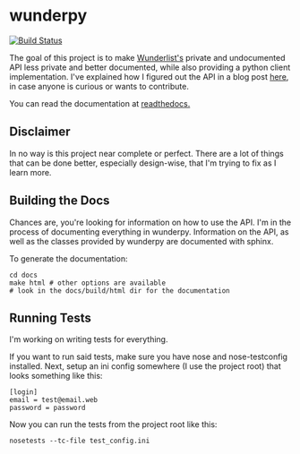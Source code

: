 wunderpy
========

[![Build Status](https://travis-ci.org/bsmt/wunderpy.png)](https://travis-ci.org/bsmt/wunderpy)

The goal of this project is to make [Wunderlist's](https://wunderlist.com) private and undocumented API less private and better documented, while also providing a python client implementation. I've explained how I figured out the API in a blog post [here](http://bsmt.me/blog/2013/03/02/reverse-engineering-the-wunderlist-api/), in case anyone is curious or wants to contribute.

You can read the documentation at [readthedocs.](https://wunderpy.readthedocs.org/en/latest/)

Disclaimer
----------

In no way is this project near complete or perfect. There are a lot of things that can be done better, especially design-wise, that I'm trying to fix as I learn more.

Building the Docs
-----------------

Chances are, you're looking for information on how to use the API. I'm in the process of documenting everything in wunderpy. Information on the API, as well as the classes provided by wunderpy are documented with sphinx.

To generate the documentation:

    cd docs
    make html # other options are available
    # look in the docs/build/html dir for the documentation

Running Tests
-------------

I'm working on writing tests for everything.

If you want to run said tests, make sure you have nose and nose-testconfig installed. Next, setup an ini config somewhere (I use the project root) that looks something like this:

    [login]
    email = test@email.web
    password = password

Now you can run the tests from the project root like this:

    nosetests --tc-file test_config.ini
